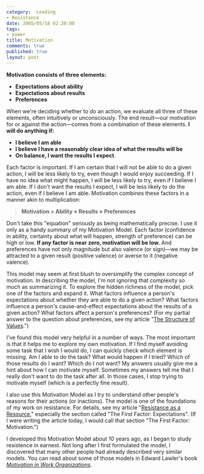 ```yaml
--- 
category:  Leading
- Resistance
date: 2005/05/18 02:20:00
tags: 
- power
title: Motivation
comments: true
published: true
layout: post
---
```


<strong>Motivation consists of three elements:</strong>
<ul>
	<li> <strong>Expectations about ability</strong></li>
	<li> <strong>Expectations about results</strong></li>
	<li> <strong>Preferences</strong></li>
</ul>
When we're deciding whether to do an action, we evaluate all three of these elements, often intuitively or unconsciously.  The end result—our motivation for or against the action—comes from a combination of these elements.  <strong>I will do anything if:</strong>
<ul>
	<li> <strong>I believe I am able</strong></li>
	<li> <strong>I believe I have a reasonably clear idea of what the results will be</strong></li>
	<li> <strong>On balance, I want the results I expect</strong>.</li>
</ul>
Each factor is important.  If I am certain that I will not be able to do a given action, I will be less likely to try, even though I would enjoy succeeding.  If I have no idea what might happen, I will be less likely to try, even if I believe I am able.  If I don't want the results I expect, I will be less likely to do the action, even if I believe I am able.  Motivation combines these factors in a manner akin to multiplication:
<blockquote> <strong>Motivation = Ability × Results × Preferences</strong></blockquote>
Don't take this "equation" seriously as being mathematically precise.  I use it only as a handy summary of my Motivation Model.  Each factor (confidence in ability, certainty about what will happen, strength of preference) can be high or low.  <strong>If any factor is near zero, motivation will be low.</strong>  And preferences have not only magnitude but also valence (or sign)—we may be attracted to a given result (positive valence) or averse to it (negative valence).

This model may seem at first blush to oversimplify the complex concept of motivation.  In describing the model, I'm not ignoring that complexity so much as summarizing it.  To explore the hidden richness of the model, pick one of the factors and expand it.  What factors influence a person's expectations about whether they are able to do a given action?  What factors influence a person's cause-and-effect expectations about the results of a given action?  What factors affect a person's preferences?  (For my partial answer to the question about preferences, see my article "<a href="/2004/02/values/">The Structure of Values</a>.")

I've found this model very helpful in a number of ways.  The most important is that it helps me to explore my own motivation.  If I find myself avoiding some task that I wish I would do, I can quickly check which element is missing.  Am I able to do the task?  What would happen if I tried?  Which of those results do I want?  Which do I not want?  My answers usually give me a hint about how I can motivate myself.  Sometimes my answers tell me that I really don't want to do the task after all.  In those cases, I stop trying to motivate myself (which is a perfectly fine result).

I also use this Motivation Model as I try to understand other people's reasons for their actions (or inactions).  The model is one of the foundations of my work on resistance.  For details, see my article "<a href="http://dhemery.com/articles/resistance_as_a_resource/">Resistance as a Resource</a>," especially the section called "The First Factor: Expectations".  (If I were writing the article today, I would call that section "The First Factor: Motivation.")

I developed this Motivation Model about 10 years ago, as I began to study resistence in earnest.  Not long after I first formulated the model, I discovered that many other people had already described very similar models.  You can read about some of those models in Edward Lawler's book <em><a href="http://www.amazon.com/exec/obidos/ASIN/1555426611/dalehemery-20">Motivation in Work Organizations</a></em>.
